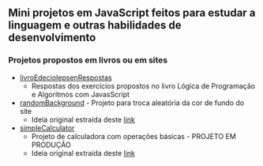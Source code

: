 ## Mini projetos em JavaScript feitos para estudar a linguagem e outras habilidades de desenvolvimento

### Projetos propostos em livros ou em sites

- [livroEdecioIepsenRespostas](https://github.com/rmelojefferson/jsChallenges/tree/main/livroEdecioIepsenRespostas)
  - Respostas dos exercícios propostos no livro Lógica de Programação e Algoritmos com JavasScript
- [randomBackground](https://github.com/rmelojefferson/jsChallenges/tree/main/randomBackground/) - Projeto para troca aleatória da cor de fundo do site
  - Ideia original estraída deste [link](https://vannilla-js-basic-project-1-background-color.netlify.app/)
- [simpleCalculator](https://github.com/rmelojefferson/jsChallenges/tree/main/simpleCalculator/)
  - Projeto de calculadora com operações básicas - PROJETO EM PRODUÇÃO
  - Ideia original extraída deste [link](https://jsbeginners.com/calculator-javascript-project/)

